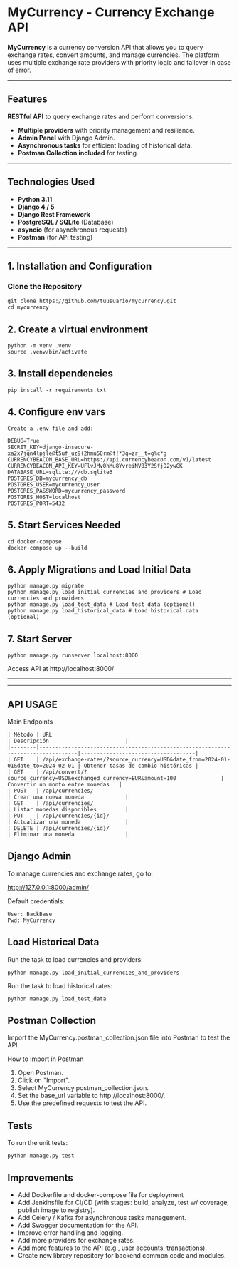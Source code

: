 # MyCurrency - Currency Exchange API

**MyCurrency** is a currency conversion API that allows you to query exchange rates, convert amounts, and manage currencies. The platform uses multiple exchange rate providers with priority logic and failover in case of error.

---

## Features
**RESTful API** to query exchange rates and perform conversions.
- **Multiple providers** with priority management and resilience.
- **Admin Panel** with Django Admin.
- **Asynchronous tasks** for efficient loading of historical data.
- **Postman Collection included** for testing.

---

## Technologies Used
- **Python 3.11**
- **Django 4 / 5**
- **Django Rest Framework**
- **PostgreSQL / SQLite** (Database)
- **asyncio** (for asynchronous requests)
- **Postman** (for API testing)

---

## 1. Installation and Configuration

### **Clone the Repository**
```
git clone https://github.com/tuusuario/mycurrency.git
cd mycurrency
```

## 2. Create a virtual environment
```
python -m venv .venv
source .venv/bin/activate
```

## 3. Install dependencies
```
pip install -r requirements.txt
```

## 4. Configure env vars
```
Create a .env file and add:

DEBUG=True
SECRET_KEY=django-insecure-xa2x7jqn4lpjle@t5uf_uz9(2hmu50rm@f!*3q=zr__t=g%c*g
CURRENCYBEACON_BASE_URL=https://api.currencybeacon.com/v1/latest
CURRENCYBEACON_API_KEY=UFlvJMv0hMu8YvreiNV83Y2SfjD2ywGK
DATABASE_URL=sqlite:///db.sqlite3
POSTGRES_DB=mycurrency_db
POSTGRES_USER=mycurrency_user
POSTGRES_PASSWORD=mycurrency_password
POSTGRES_HOST=localhost
POSTGRES_PORT=5432
```

## 5. Start Services Needed
```
cd docker-compose
docker-compose up --build
```

## 6. Apply Migrations and Load Initial Data
```
python manage.py migrate
python manage.py load_initial_currencies_and_providers # Load currencies and providers
python manage.py load_test_data # Load test data (optional)
python manage.py load_historical_data # Load historical data (optional)
```



## 7. Start Server
```
python manage.py runserver localhost:8000
```
Access API at http://localhost:8000/



---

---

## API USAGE

Main Endpoints
```
| Método | URL                                                                              | Descripción                        |
|--------|----------------------------------------------------------------------------------|------------------------------------|
| GET    | /api/exchange-rates/?source_currency=USD&date_from=2024-01-01&date_to=2024-02-01 | Obtener tasas de cambio históricas |
| GET    | /api/convert/?source_currency=USD&exchanged_currency=EUR&amount=100              | Convertir un monto entre monedas   |
| POST   | /api/currencies/                                                                 | Crear una nueva moneda             |
| GET    | /api/currencies/                                                                 | Listar monedas disponibles         |
| PUT    | /api/currencies/{id}/                                                            | Actualizar una moneda              |
| DELETE | /api/currencies/{id}/                                                            | Eliminar una moneda                |
```


## Django Admin
To manage currencies and exchange rates, go to:

http://127.0.0.1:8000/admin/

Default credentials:
```
User: BackBase
Pwd: MyCurrency
```


## Load Historical Data
Run the task to load currencies and providers:
```
python manage.py load_initial_currencies_and_providers
```
Run the task to load historical rates:

```
python manage.py load_test_data
```

## Postman Collection
Import the MyCurrency.postman_collection.json file into Postman to test the API.

How to Import in Postman
1. Open Postman.
2. Click on "Import".
3. Select MyCurrency.postman_collection.json.
4. Set the base_url variable to http://localhost:8000/.
5. Use the predefined requests to test the API.

## Tests
To run the unit tests:
```
python manage.py test
```

## Improvements

- Add Dockerfile and docker-compose file for deployment
- Add Jenkinsfile for CI/CD (with stages: build, analyze, test w/ coverage, publish image to registry).
- Add Celery / Kafka for asynchronous tasks management.
- Add Swagger documentation for the API.
- Improve error handling and logging.
- Add more providers for exchange rates.
- Add more features to the API (e.g., user accounts, transactions).
- Create new library repository for backend common code and modules.
